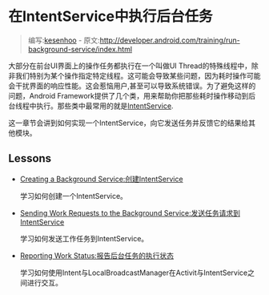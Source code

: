 # 在IntentService中执行后台任务

> 编写:[kesenhoo](https://github.com/kesenhoo) - 原文:<http://developer.android.com/training/run-background-service/index.html>

大部分在前台UI界面上的操作任务都执行在一个叫做UI Thread的特殊线程中，除非我们特别为某个操作指定特定线程。这可能会导致某些问题，因为耗时操作可能会干扰界面的响应性能。这会惹恼用户,甚至可以导致系统错误。为了避免这样的问题，Android Framework提供了几个类，用来帮助你把那些耗时操作移动到后台线程中执行。那些类中最常用的就是[IntentService](http://developer.android.com/reference/android/app/IntentService.html).

这一章节会讲到如何实现一个IntentService，向它发送任务并反馈它的结果给其他模块。

## Lessons

* [Creating a Background Service:创建IntentService](create-service.html)

  学习如何创建一个IntentService。


* [Sending Work Requests to the Background Service:发送任务请求到IntentService](send-request.html)

  学习如何发送工作任务到IntentService。


* [Reporting Work Status:报告后台任务的执行状态](report-status.html)

  学习如何使用Intent与LocalBroadcastManager在Activit与IntentService之间进行交互。
